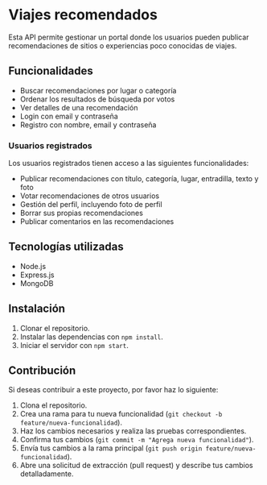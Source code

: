 # Viajes recomendados

Esta API permite gestionar un portal donde los usuarios pueden publicar recomendaciones de sitios o experiencias poco conocidas de viajes.

## Funcionalidades

- Buscar recomendaciones por lugar o categoría
- Ordenar los resultados de búsqueda por votos
- Ver detalles de una recomendación
- Login con email y contraseña
- Registro con nombre, email y contraseña

### Usuarios registrados

Los usuarios registrados tienen acceso a las siguientes funcionalidades:

- Publicar recomendaciones con título, categoría, lugar, entradilla, texto y foto
- Votar recomendaciones de otros usuarios
- Gestión del perfil, incluyendo foto de perfil
- Borrar sus propias recomendaciones
- Publicar comentarios en las recomendaciones

## Tecnologías utilizadas

- Node.js
- Express.js
- MongoDB

## Instalación

1. Clonar el repositorio.
2. Instalar las dependencias con `npm install`.
3. Iniciar el servidor con `npm start`.

## Contribución

Si deseas contribuir a este proyecto, por favor haz lo siguiente:

1. Clona el repositorio.
2. Crea una rama para tu nueva funcionalidad (`git checkout -b feature/nueva-funcionalidad`).
3. Haz los cambios necesarios y realiza las pruebas correspondientes.
4. Confirma tus cambios (`git commit -m "Agrega nueva funcionalidad"`).
5. Envía tus cambios a la rama principal (`git push origin feature/nueva-funcionalidad`).
6. Abre una solicitud de extracción (pull request) y describe tus cambios detalladamente.

